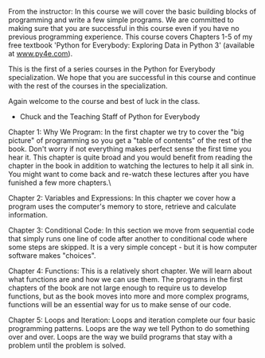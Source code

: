 From the instructor: 
In this course we will cover the basic building blocks of programming and write a few simple programs. We are committed to making sure that you are successful in this course even if you have no previous programming experience. This course covers Chapters 1-5 of my free textbook 'Python for Everybody: Exploring Data in Python 3' (available at www.py4e.com).

This is the first of a series courses in the Python for Everybody specialization. We hope that you are successful in this course and continue with the rest of the courses in the specialization.

Again welcome to the course and best of luck in the class.

- Chuck and the Teaching Staff of Python for Everybody

Chapter 1: Why We Program: In the first chapter we try to cover the "big picture" of programming so you get a "table of contents" of the rest of the book. Don't worry if not everything makes perfect sense the first time you hear it. This chapter is quite broad and you would benefit from reading the chapter in the book in addition to watching the lectures to help it all sink in. You might want to come back and re-watch these lectures after you have funished a few more chapters.\

Chapter 2: Variables and Expressions: In this chapter we cover how a program uses the computer's memory to store, retrieve and calculate information.

Chapter 3: Conditional Code: In this section we move from sequential code that simply runs one line of code after another to conditional code where some steps are skipped. It is a very simple concept - but it is how computer software makes "choices".

Chapter 4: Functions: This is a relatively short chapter. We will learn about what functions are and how we can use them. The programs in the first chapters of the book are not large enough to require us to develop functions, but as the book moves into more and more complex programs, functions will be an essential way for us to make sense of our code.

Chapter 5: Loops and Iteration: Loops and iteration complete our four basic programming patterns. Loops are the way we tell Python to do something over and over. Loops are the way we build programs that stay with a problem until the problem is solved.
